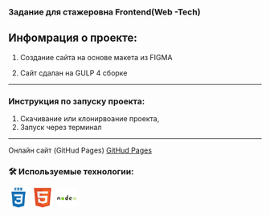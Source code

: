### Задание для стажеровна Frontend(Web -Tech)

## Инфомрация о проекте:  

1. Создание сайта на основе макета из FIGMA

2. Сайт сдалан на GULP 4 сборке

---

### Инструкция по запуску проекта:
1. Скачивание или клонирвоание проекта,
2. Запуск через терминал

---

Онлайн сайт (GitHud Pages)
<a href = "https://gulpjs.com/docs/en/getting-started/quick-start">GitHud Pages</a>


### :hammer_and_wrench: Используемые технологии:
<div>
  <img src="https://github.com/devicons/devicon/blob/master/icons/css3/css3-plain-wordmark.svg"  title="CSS3" alt="CSS" width="40" height="40"/>&nbsp;
  <img src="https://github.com/devicons/devicon/blob/master/icons/html5/html5-original.svg" title="HTML5" alt="HTML" width="40" height="40"/>&nbsp;
  <img src="https://github.com/devicons/devicon/blob/master/icons/nodejs/nodejs-original-wordmark.svg" title="NodeJS" alt="NodeJS" width="40" height="40"/>&nbsp;
  <img
